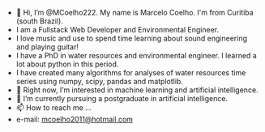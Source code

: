 - 👋 Hi, I’m @MCoelho222. My name is Marcelo Coelho. I'm from Curitiba (south Brazil). 
- I am a Fullstack Web Developer and Environmental Engineer.
- I love music and use to spend time learning about sound engineering and playing guitar! 
- I have a PhD in water resources and environmental engineer. I learned a lot about python in this period. 
- I have created many algorithms for analyses of water resources time series using numpy, scipy, pandas and matplotlib.
- 👀 Right now, I’m interested in machine learning and artificial intelligence.
- 🌱 I’m currently pursuing a postgraduate in artificial intelligence.
- 📫 How to reach me ...
- e-mail: mcoelho2011@hotmail.com

<!---
MCoelho222/MCoelho222 is a ✨ special ✨ repository because its `README.md` (this file) appears on your GitHub profile.
You can click the Preview link to take a look at your changes.
--->
